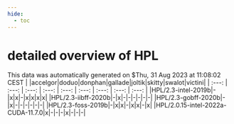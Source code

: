 ```yaml
---
hide:
  - toc
---
```


detailed overview of HPL
========================


This data was automatically generated on $Thu, 31 Aug 2023 at 11:08:02 CEST
| |accelgor|doduo|donphan|gallade|joltik|skitty|swalot|victini|
| :---: | :---: | :---: | :---: | :---: | :---: | :---: | :---: | :---: |
|HPL/2.3-intel-2019b|-|x|x|-|x|x|x|x|
|HPL/2.3-iibff-2020b|-|x|-|-|-|-|-|-|
|HPL/2.3-gobff-2020b|-|x|-|-|-|-|-|-|
|HPL/2.3-foss-2019b|-|x|x|-|x|x|-|x|
|HPL/2.0.15-intel-2022a-CUDA-11.7.0|x|-|-|-|x|-|-|-|
